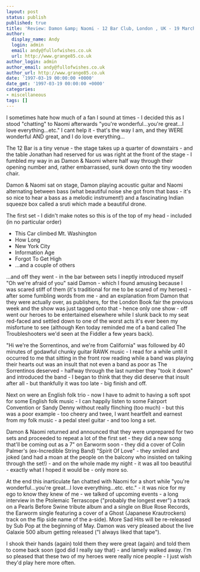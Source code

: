 ```yaml
---
layout: post
status: publish
published: true
title: 'Review: Damon &amp; Naomi - 12 Bar Club, London , UK - 19 March 1997'
author:
  display_name: Andy
  login: admin
  email: andy@fullofwishes.co.uk
  url: http://www.grange85.co.uk
author_login: admin
author_email: andy@fullofwishes.co.uk
author_url: http://www.grange85.co.uk
date: '1997-03-19 00:00:00 +0000'
date_gmt: '1997-03-19 00:00:00 +0000'
categories:
- miscellaneous
tags: []
---
```

<p>I sometimes hate how much of a fan I sound at times - I decided this as I stood "chatting" to Naomi afterwards "you're wonderful...you're great...I love everything...etc." I cant help it - that's the way I am, and they WERE wonderful AND great, and I do love everything...</p>
<p>The 12 Bar is a tiny venue - the stage takes up a quarter of downstairs - and the table Jonathan had reserved for us was right at the front of the stage - I fumbled my way in as Damon & Naomi where half way through their opening number and, rather embarrassed, sunk down onto the tiny wooden chair.</p>
<p>Damon & Naomi sat on stage, Damon playing acoustic guitar and Naomi alternating between bass (what beautiful noise she got from that bass - it's so nice to hear a bass as a melodic instrument!) and a fascinating Indian squeeze box called a sruti which made a beautiful drone.</p>
<p>The first set - I didn't make notes so this is of the top of my head - included (in no particular order)</p>
<ul>
<li>This Car climbed Mt. Washington</li>
<li>How Long</li>
<li>New York City</li>
<li>Information Age</li>
<li>Forgot To Get High</li>
<li>...and a couple of others</li>
</ul>
<p>...and off they went - in the bar between sets I ineptly introduced myself "Oh we're afraid of you" said Damon - which I found amusing because I was scared stiff of them (it's traditional for me to be scared of my heroes) - after some fumbling words from me - and an explanation from Damon that they were actually over, as publishers, for the London Book fair the previous week and the show was just tagged onto that - hence only one show - off went our heroes to be entertained elsewhere while I slunk back to my seat red-faced and settled down to one of the worst acts it's ever been my misfortune to see (although Ken today reminded me of a band called The Troubleshooters we'd seen at the Fiddler a few years back).</p>
<p>"Hi we're the Sorrentinos, and we're from California" was followed by 40 minutes of godawful chunky guitar RAWK music - I read for a while until it occurred to me that sitting in the front row reading while a band was playing their hearts out was an insult that not even a band as poor as The Sorrentinos deserved - halfway through the last number they "took it down" and introduced the band - I began to think that they did deserve that insult after all - but thankfully it was too late - big finish and off.</p>
<p>Next on were an English folk trio - now I have to admit to having a soft spot for some English folk music - I can happily listen to some Fairport Convention or Sandy Denny without really flinching (too much) - but this was a poor example - too cheery and twee, I want heartfelt and earnest from my folk music - a pedal steel guitar - and too long a set.</p>
<p>Damon & Naomi returned and announced that they were unprepared for two sets and proceeded to repeat a lot of the first set - they did a new song that'll be coming out as a 7" on Earworm soon - they did a cover of Colin Palmer's (ex-Incredible String Band) "Spirit Of Love" - they smiled and joked (and had a moan at the people on the balcony who insisted on talking through the set!) - and on the whole made my night - it was all too beautiful - exactly what I hoped it would be - only more so.</p>
<p>At the end this inarticulate fan chatted with Naomi for a short while "you're wonderful...you're great...I love everything...etc. etc." - it was nice for my ego to know they knew of me - we talked of upcoming events - a long interview in the Ptolemaic Terrascope ("probably the longest ever") a track on a Pearls Before Swine tribute album and a single on Blue Rose Records, the Earworm single featuring a cover of a Ghost (Japanese Krautrockers) track on the flip side name of the a-side). More Sad Hits will be re-released by Sub Pop at the beginning of May. Damon was very pleased about the live Galaxie 500 album getting released ("I always liked that tape").</p>
<p>I shook their hands (again) told them they were great (again) and told them to come back soon (god did I really say that) - and lamely walked away. I'm so pleased that these two of my heroes were really nice people - I just wish they'd play here more often.</p>
